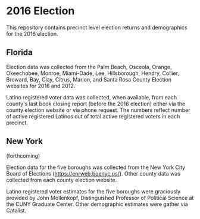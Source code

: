 # 2016 Election

This repository contains precinct level election returns and demographics for the 2016 election.

## Florida

Election data was collected from the Palm Beach, Osceola, Orange, Okeechobee, Monroe, Miami-Dade, Lee, Hillsborough, Hendry, Collier, Broward, Bay, Clay, Citrus, Marion, and Santa Rosa County Election websites for 2016 and 2012.

Latino registered voter data was collected, when available, from each county's last book closing report (before the 2016 election) either via the county election website or via phone request. The numbers reflect number of active registered Latinos out of total active registered voters in each precinct.

## New York

(forthcoming)

Election data for the five boroughs was collected from the New York City Board of Elections (https://enrweb.boenyc.us/). Other county data was collected from each county election website.

Latino registered voter estimates for the five boroughs were graciously provided by John Mollenkopf, Distinguished Professor of Political Science at the CUNY Graduate Center. Other demographic estimates were gather via Catalist.



